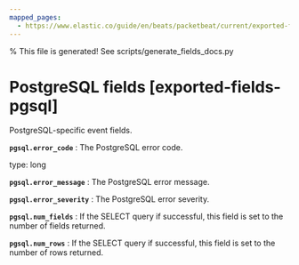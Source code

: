```yaml
---
mapped_pages:
  - https://www.elastic.co/guide/en/beats/packetbeat/current/exported-fields-pgsql.html
---
```


% This file is generated! See scripts/generate_fields_docs.py

# PostgreSQL fields [exported-fields-pgsql]

PostgreSQL-specific event fields.

**`pgsql.error_code`**
:   The PostgreSQL error code.

type: long


**`pgsql.error_message`**
:   The PostgreSQL error message.


**`pgsql.error_severity`**
:   The PostgreSQL error severity.


**`pgsql.num_fields`**
:   If the SELECT query if successful, this field is set to the number of fields returned.


**`pgsql.num_rows`**
:   If the SELECT query if successful, this field is set to the number of rows returned.


